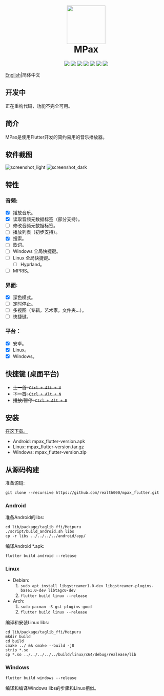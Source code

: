 <div align="center">
    <p>
    <h1>
        <img src="../assets/images/mpax_flutter.svg" width="120px"/>
        <br/>
        MPax
    </h1>
    <p>
        <a href="https://github.com/realth000/mpax_flutter/releases">
            <img src="https://img.shields.io/github/release/realth000/mpax_flutter"/></a>
        <a href="https://github.com/realth000/mpax_flutter/releases">
            <img src="https://img.shields.io/badge/-Android-313196?logo=android&logoColor=f0f0f0"/></a>
        <a href="https://github.com/realth000/mpax_flutter/releases">
            <img src="https://img.shields.io/badge/-Linux-313196?&logo=Linux&logoColor=f0f0f0"/></a>
        <a href="https://github.com/realth000/mpax_flutter/releases">
            <img src="https://img.shields.io/badge/-Windows-313196?&logo=Windows&logoColor=f0f0f0"/></a>
        <a href="https://flutter.dev/">
            <img src="https://img.shields.io/badge/Flutter-3.10-blue?logo=flutter"/></a>
        <a href="https://github.com/realth000/mpax_flutter/blob/master/LICENSE">
            <img src="https://img.shields.io/github/license/realth000/mpax_flutter"/></a>
        <a href="https://www.codacy.com/gh/realth000/mpax_flutter/dashboard?utm_source=github.com&amp;utm_medium=referral&amp;utm_content=realth000/mpax_flutter&amp;utm_campaign=Badge_Grade">
            <img src="https://app.codacy.com/project/badge/Grade/a7c4d70716514cfa89ebf8d19bd15a93"/></a>
    </p>
</div>

[English](../README.md)|简体中文

## 开发中

正在重构代码，功能不完全可用。

## 简介

MPax是使用Flutter开发的简约易用的音乐播放器。

## 软件截图

![screenshot_light](./images/screenshot_light.jpg)
![screenshot_dark](./images/screenshot_dark.jpg)

## 特性

### 音频:

* [x] 播放音乐。
* [x] 读取音频元数据标签（部分支持）。
* [ ] 修改音频元数据标签。
* [ ] 播放列表（初步支持）。
* [x] 搜索。
* [ ] 歌词。
* [ ] Windows 全局快捷键。
* [ ] Linux 全局快捷键。
    * [ ] Hyprland。
* [ ] MPRIS。

### 界面:

* [x] 深色模式。
* [ ] 定时停止。
* [ ] 多视图（专辑，艺术家，文件夹...）。
* [ ] 快捷键。

### 平台：

* [x] 安卓。
* [x] Linux。
* [x] Windows。

## 快捷键 (桌面平台)

* ~~上一首: ``Ctrl + Alt + V``~~
* ~~下一首: ``Ctrl + Alt + N``~~
* ~~播放/暂停: ``Ctrl + Alt + B``~~

## 安装

[在这下载。](https://github.com/realth000/mpax_flutter/releases)

* Android: mpax_flutter-version.apk
* Linux: mpax_flutter-version.tar.gz
* Windows: mpax_flutter-version.zip

## 从源码构建

准备源码:

``git clone --recursive https://github.com/realth000/mpax_flutter.git``

### Android

准备Android的libs:

``` shell
cd lib/package/taglib_ffi/Meipuru
./script/build_android.sh libs
cp -r libs ../../../../android/app/
```

编译Android *.apk:

``flutter build android --release``

### Linux

* Debian:
    1. ``sudo apt install libgstreamer1.0-dev libgstreamer-plugins-base1.0-dev libtagc0-dev``
    2. ``flutter build linux --release``
* Arch:
    1. ``sudo pacman -S gst-plugins-good``
    2. ``flutter build linux --release``

编译和安装Linux libs:

``` shell
cd lib/package/taglib_ffi/Meipuru
mkdir build
cd build
cmake ../ && cmake --build -j8
strip *.so
cp *.so ../../../../../build/linux/x64/debug/realease/lib
```

### Windows

``flutter build windows --release``

编译和编译Windows libs的步骤和Linux相似。


